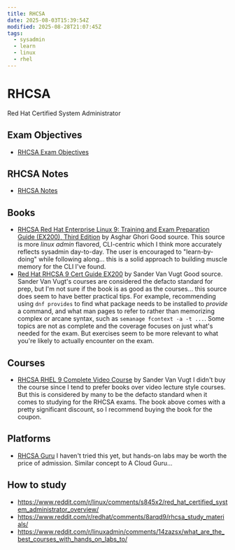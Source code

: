 ```yaml
---
title: RHCSA
date: 2025-08-03T15:39:54Z
modified: 2025-08-28T21:07:45Z
tags:
  - sysadmin
  - learn
  - linux
  - rhel
---
```


# RHCSA

Red Hat Certified System Administrator

## Exam Objectives

* [RHCSA Exam Objectives](20250714084500-rhcsa-exam-objectives.md)

## RHCSA Notes

* [RHCSA Notes](20240217082600-rhcsa-notes.md)

## Books

* [RHCSA Red Hat Enterprise Linux 9: Training and Exam Preparation Guide (EX200), Third Edition](https://www.amazon.com/RHCSA-Red-Hat-Enterprise-Linux/dp/1775062163) by Asghar Ghori
  Good source. This source is more _linux admin_ flavored, CLI-centric which I think
  more accurately reflects sysadmin day-to-day. The user is encouraged to "learn-by-doing" while following along... this is a solid approach to building muscle memory for the CLI I've found.
* [Red Hat RHCSA 9 Cert Guide EX200](https://www.sandervanvugt.com/red-hat-rhcsa-9-cert-guide-ex200/) by Sander Van Vugt
  Good source. Sander Van Vugt's courses are considered the defacto standard for prep, but I'm not sure if the book is as good as the courses... this source does seem to have better practical tips. For example, recommending using `dnf provides` to find what package needs to be installed to _provide_ a command, and what man pages to refer to rather than memorizing complex or arcane syntax, such as `semanage fcontext -a -t ...`. Some topics are not as complete and the coverage focuses on just what's needed for the exam. But exercises seem to be more relevant to what you're likely to actually encounter on the exam.

## Courses

* [RHCSA RHEL 9 Complete Video Course](https://www.sandervanvugt.com/course/rhcsa-rhel-9-complete-video-course/) by Sander Van Vugt
  I didn't buy the course since I tend to prefer books over video lecture style courses. But this is considered by many to be the defacto standard when it comes to studying for the RHCSA exams. The book above comes with a pretty significant discount, so I recommend buying the book for the coupon.

## Platforms

* [RHCSA Guru](https://rhcsa.guru/)
  I haven't tried this yet, but hands-on labs may be worth the price of admission. Similar concept to A Cloud Guru...

## How to study

* https://www.reddit.com/r/linux/comments/s845x2/red_hat_certified_system_administrator_overview/
* https://www.reddit.com/r/redhat/comments/8arqd9/rhcsa_study_materials/
* https://www.reddit.com/r/linuxadmin/comments/14zazsx/what_are_the_best_courses_with_hands_on_labs_to/
